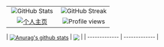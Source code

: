 <div align="center">
  <table>
    <tr>
      <td width="50%" align="center">
        <img src="https://github-readme-stats.vercel.app/api?username=prettyyefan&show_icons=true&theme=radical" alt="GitHub Stats" />
      </td>
      <td width="50%" align="center">
        <img src="https://github-readme-streak-stats.herokuapp.com/?user=prettyyefan&theme=radical" alt="GitHub Streak" />
      </td>
    </tr>
    <tr>
      <td width="50%" align="center">
        <a href="https://prettyyefan.github.io" target="_blank">
          <img src="https://img.shields.io/badge/🌐_个人主页-Visit_My_Website-blue?style=for-the-badge&logo=github-pages" alt="个人主页" />
        </a>
      </td>
      <td width="50%" align="center">
        <img src="https://komarev.com/ghpvc/?username=prettyyefan&color=blue&style=for-the-badge" alt="Profile views" />
      </td>
    </tr>
  </table>
</div>
| <a href="https://github.com/anuraghazra/github-readme-stats"><img align="center" src="https://github-readme-stats.vercel.app/api?username=anuraghazra&show_icons=true&include_all_commits=true&theme=buefy&hide_border=true" alt="Anurag's github stats" /></a> | <a href="https://github.com/anuraghazra/github-readme-stats"><img align="center" src="https://github-readme-stats.vercel.app/api/top-langs/?username=anuraghazra&layout=compact&theme=buefy&hide_border=true" /></a> |
| ------------- | ------------- |
